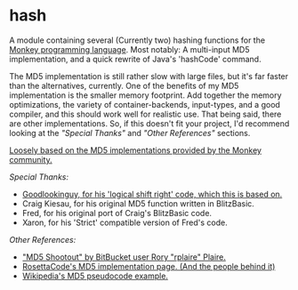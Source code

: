 hash
====

A module containing several (Currently two) hashing functions for the [Monkey programming language](https://github.com/blitz-research/monkey).
Most notably: A multi-input MD5 implementation, and a quick rewrite of Java's 'hashCode' command.

The MD5 implementation is still rather slow with large files, but it's far faster than the alternatives, currently. One of the benefits of my MD5 implementation is the smaller memory footprint. Add together the memory optimizations, the variety of container-backends, input-types, and a good compiler, and this should work well for realistic use. That being said, there are other implementations. So, if this doesn't fit your project, I'd recommend looking at the *"Special Thanks"* and *"Other References"* sections.

[Loosely based on the MD5 implementations provided by the Monkey community.](http://www.monkey-x.com/Community/posts.php?topic=3483)

*Special Thanks:*

* [Goodlookinguy, for his 'logical shift right' code, which this is based on.](http://www.monkey-x.com/Community/posts.php?topic=1707&post=83963)
* Craig Kiesau, for his original MD5 function written in BlitzBasic.
* Fred, for his original port of Craig's BlitzBasic code.
* Xaron, for his 'Strict' compatible version of Fred's code.

*Other References:*
* ["MD5 Shootout" by BitBucket user Rory "rplaire" Plaire.](https://bitbucket.org/rplaire/md5-shootout/)
* [RosettaCode's MD5 implementation page. (And the people behind it)](http://rosettacode.org/wiki/MD5/Implementation)
* [Wikipedia's MD5 pseudocode example.](http://en.wikipedia.org/wiki/MD5#Pseudocode)
